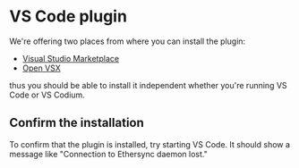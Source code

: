 # VS Code plugin

We're offering two places from where you can install the plugin:
- [Visual Studio Marketplace](https://marketplace.visualstudio.com/items?itemName=ethersync.ethersync)
- [Open VSX](https://open-vsx.org/extension/ethersync/ethersync)

thus you should be able to install it independent whether you're running VS Code or VS Codium.

## Confirm the installation

To confirm that the plugin is installed, try starting VS Code. It should show a message like "Connection to Ethersync daemon lost."
